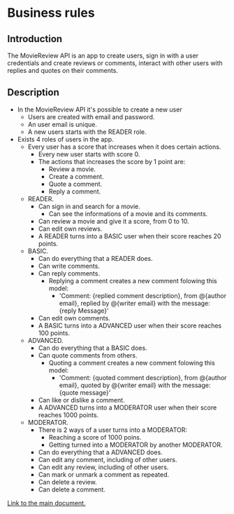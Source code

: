 # Business rules

## Introduction

The MovieReview API is an app to create users, sign in with a user credentials and create reviews or comments, interact with other users with replies and quotes on their comments.

## Description

- In the MovieReview API it's possible to create a new user
  - Users are created with email and password.
  - An user email is unique.
  - A new users starts with the READER role.
- Exists 4 roles of users in the app.
  - Every user has a score that increases when it does certain actions.
    - Every new user starts with score 0.
    - The actions that increases the score by 1 point are:
      - Review a movie.
      - Create a comment.
      - Quote a comment.
      - Reply a comment.
  - READER.
    - Can sign in and search for a movie.
      - Can see the informations of a movie and its comments.
    - Can review a movie and give it a score, from 0 to 10.
    - Can edit own reviews.
    - A READER turns into a BASIC user when their score reaches 20 points.
  - BASIC.
    - Can do everything that a READER does.
    - Can write comments.
    - Can reply comments.
      - Replying a comment creates a new comment folowing this model:
        - 'Comment: {replied comment description}, from @{author email}, replied by @{writer email} with the message: {reply Message}'
    - Can edit own comments.
    - A BASIC turns into a ADVANCED user when their score reaches 100 points.
  - ADVANCED.
    - Can do everything that a BASIC does.
    - Can quote comments from others.
      - Quoting a comment creates a new comment folowing this model:
        - 'Comment: {quoted comment description}, from @{author email}, quoted by @{writer email} with the message: {quote message}'
    - Can like or dislike a comment.
    - A ADVANCED turns into a MODERATOR user when their score reaches 1000 points.
  - MODERATOR.
    - There is 2 ways of a user turns into a MODERATOR:
      - Reaching a score of 1000 poins.
      - Getting turned into a MODERATOR by another MODERATOR.
    - Can do everything that a ADVANCED does.
    - Can edit any comment, including of other users.
    - Can edit any review, including of other users.
    - Can mark or unmark a comment as repeated.
    - Can delete a review.
    - Can delete a comment.

[Link to the main document.](../../README.md)
